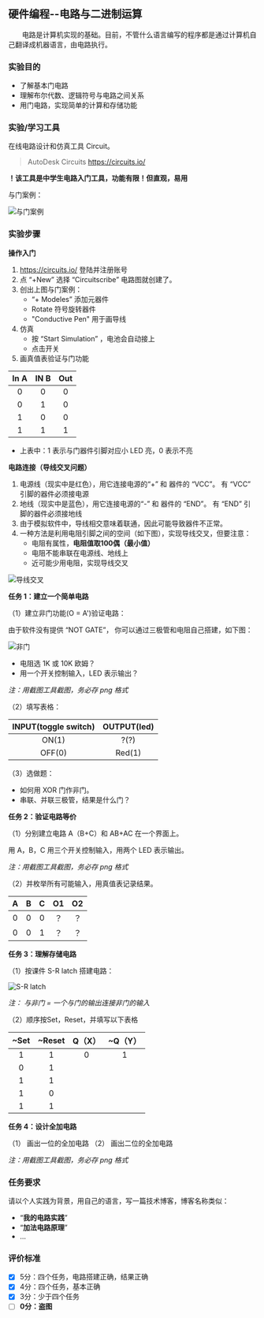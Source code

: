 ## 硬件编程--电路与二进制运算

&emsp;&emsp;电路是计算机实现的基础。目前，不管什么语言编写的程序都是通过计算机自己翻译成机器语言，由电路执行。

### 实验目的

* 了解基本门电路
* 理解布尔代数、逻辑符号与电路之间关系
* 用门电路，实现简单的计算和存储功能

### 实验/学习工具

在线电路设计和仿真工具 Circuit。

> AutoDesk Circuits https://circuits.io/

**！该工具是中学生电路入门工具，功能有限！但直观，易用**

与门案例：

![与门案例](images/circuit-simu.png)

### 实验步骤

**操作入门**

1. https://circuits.io/ 登陆并注册账号
2. 点 “+New” 选择 “Circuitscribe” 电路图就创建了。
3. 创出上图与门案例：
    * “+ Modeles” 添加元器件
    * Rotate 符号旋转器件
    * "Conductive Pen" 用于画导线
4. 仿真
    * 按 “Start Simulation” ，电池会自动接上
    * 点击开关
5. 画真值表验证与门功能

| In A | IN B | Out |
|:-:|:-:|:-:|
| 0 | 0 | 0 |
| 0 | 1 | 0 |
| 1 | 0 | 0 |
| 1 | 1 | 1 |

* 上表中：1 表示与门器件引脚对应小 LED 亮，0 表示不亮

**电路连接（导线交叉问题）**

1. 电源线（现实中是红色），用它连接电源的“+” 和 器件的 “VCC”。 有 “VCC” 引脚的器件必须接电源
2. 地线（现实中是蓝色），用它连接电源的“-” 和 器件的 “END”。 有 “END” 引脚的器件必须接地线
3. 由于模拟软件中，导线相交意味着联通，因此可能导致器件不正常。
4. 一种方法是利用电阻引脚之间的空间（如下图），实现导线交叉，但要注意：
    * 电阻有属性，**电阻值取100偶（最小值）**
    * 电阻不能串联在电源线、地线上
    * 近可能少用电阻，实现导线交叉

![导线交叉](images/circuit-cross-conductive.png)


**任务 1：建立一个简单电路**

（1）建立非门功能(O = A')验证电路：

由于软件没有提供 “NOT GATE”， 你可以通过三极管和电阻自己搭建，如下图：

![非门](images/cirtuit-not.png)

* 电阻选 1K 或 10K 欧姆？
* 用一个开关控制输入，LED 表示输出？

*注：用截图工具截图，务必存 png 格式*

（2）填写表格：

|INPUT(toggle switch)|OUTPUT(led)     |
|:--:|:----:|
|ON(1)               |?(?)            |
|OFF(0)              |Red(1)          |

（3）选做题：

* 如何用 XOR 门作非门。
* 串联、并联三极管，结果是什么门？


**任务 2：验证电路等价**

（1）分别建立电路 A（B+C）和 AB+AC 在一个界面上。

用 A，B，C 用三个开关控制输入，用两个 LED 表示输出。

*注：用截图工具截图，务必存 png 格式*

（2）并枚举所有可能输入，用真值表记录结果。

| A | B | C | O1 | O2 |
|:-:| :-:|:-:|:-:|:-:|
| 0 | 0 | 0 | ？ | ？ |
| 0 | 0 | 1 | ？ | ？ |

**任务 3：理解存储电路**

（1）按课件 S-R latch 搭建电路：

![S-R latch](images/circuit-rs-latch.png)

*注： 与非门 = 一个与门的输出连接非门的输入*

（2）顺序按Set，Reset，并填写以下表格


| ~Set  | ~Reset |Q（X）  |~Q（Y） |
|:-:|:-:|:-:|:-:|
|1     |1     |0     |1     |
|0     |1     |  &emsp;    |  &emsp;    |
|1     |1     |   &emsp;   |  &emsp;    |
|1     |0     |  &emsp;    |   &emsp;   |
|1     |1     |  &emsp;    |  &emsp;    |


**任务 4：设计全加电路**

（1） 画出一位的全加电路
（2） 画出二位的全加电路

*注：用截图工具截图，务必存 png 格式*

### 任务要求

请以个人实践为背景，用自己的语言，写一篇技术博客，博客名称类似：

* “**我的电路实践**”  
* “**加法电路原理**”  
* ...

### 评价标准

- [x] 5分：四个任务，电路搭建正确，结果正确
- [x] 4分：四个任务，基本正确
- [x] 3分：少于四个任务
- [ ] **0分：盗图**
